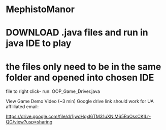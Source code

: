 # MephistoManor

# DOWNLOAD .java files and run in java IDE to play
# the files only need to be in the same folder and opened into chosen IDE

file to right click- run:
OOP_Game_Driver.java


View Game Demo Video (~3 min)
Google drive link should work for UA affliliated email:

https://drive.google.com/file/d/1jwdHgxI6TM31uXNiM65RaOssCKILr-QG/view?usp=sharing
